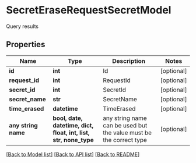 # SecretEraseRequestSecretModel

Query results

## Properties
Name | Type | Description | Notes
------------ | ------------- | ------------- | -------------
**id** | **int** | Id | [optional] 
**request_id** | **int** | RequestId | [optional] 
**secret_id** | **int** | SecretId | [optional] 
**secret_name** | **str** | SecretName | [optional] 
**time_erased** | **datetime** | TimeErased | [optional] 
**any string name** | **bool, date, datetime, dict, float, int, list, str, none_type** | any string name can be used but the value must be the correct type | [optional]

[[Back to Model list]](../README.md#documentation-for-models) [[Back to API list]](../README.md#documentation-for-api-endpoints) [[Back to README]](../README.md)


